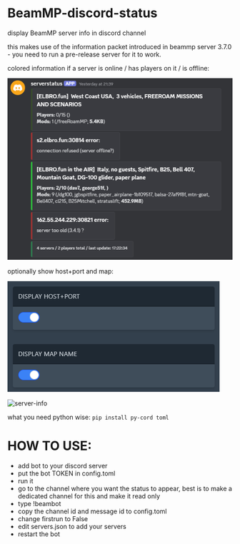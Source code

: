 # BeamMP-discord-status
display BeamMP server info in discord channel

this makes use of the information packet introduced in beammp server 3.7.0 - you need to run a pre-release server for it to work.


colored information if a server is online / has players on it / is offline:

![server-info](./img/server-info.png)


optionally show host+port and map:

![hostmap](./img/displayhost-map.png)

![server-info](./img/server-info2.png)


what you need python wise:
`pip install py-cord toml`


# HOW TO USE:
- add bot to your discord server
- put the bot TOKEN in config.toml
- run it
- go to the channel where you want the status to appear, best is to make a dedicated channel for this and make it read only
- type !beambot
- copy the channel id and message id to config.toml
- change firstrun to False
- edit servers.json to add your servers
- restart the bot
